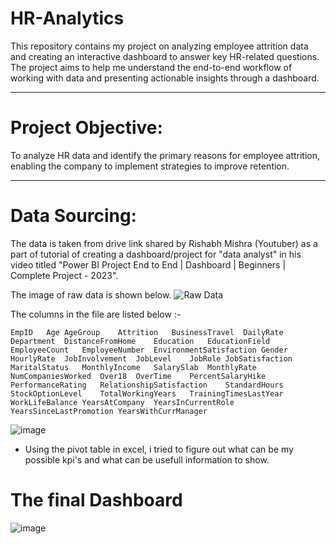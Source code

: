 # HR-Analytics
This repository contains my project on analyzing employee attrition data and creating an interactive dashboard to answer key HR-related questions. The project aims to help me understand the end-to-end workflow of working with data and presenting actionable insights through a dashboard.

----

# Project Objective: 
  To analyze HR data and identify the primary reasons for employee attrition, enabling the company to implement strategies to improve retention.

----

# Data Sourcing:
  The data is taken from drive link shared by Rishabh Mishra (Youtuber) as a part of tutorial of creating a dashboard/project for "data analyst" in his video titled    "Power BI Project End to End | Dashboard | Beginners | Complete Project - 2023".

  The image of raw data is shown below.
  ![Raw Data](https://github.com/Yeatrix/HR-Analytics/assets/162366000/fecd6fb1-d5dc-41cb-b6aa-1f1f1ca2d832)

  The columns in the file are listed below :- 

    EmpID	Age	AgeGroup	Attrition	BusinessTravel	DailyRate	Department	DistanceFromHome	Education	EducationField	EmployeeCount	EmployeeNumber	EnvironmentSatisfaction	Gender	HourlyRate	JobInvolvement	JobLevel	JobRole	JobSatisfaction	MaritalStatus	MonthlyIncome	SalarySlab	MonthlyRate	NumCompaniesWorked	Over18	OverTime	PercentSalaryHike	PerformanceRating	RelationshipSatisfaction	StandardHours	StockOptionLevel	TotalWorkingYears	TrainingTimesLastYear	WorkLifeBalance	YearsAtCompany	YearsInCurrentRole	YearsSinceLastPromotion	YearsWithCurrManager
![image](https://github.com/Yeatrix/HR-Analytics/assets/162366000/bf8e224a-157f-4d62-8ea0-5aaae3664167)

- Using the pivot table in excel, i tried to figure out what can be my possible kpi's and what can be usefull information to show.


# The final Dashboard
![image](https://github.com/Yeatrix/HR-Analytics/assets/162366000/f7bf2153-cf56-4706-bd79-3e5e81160c53)


  
